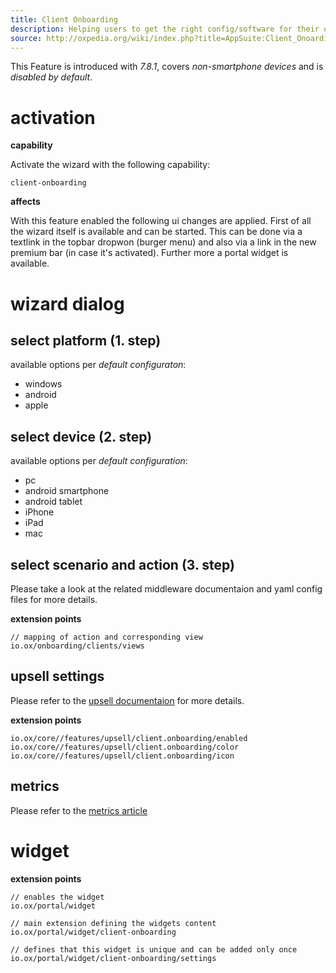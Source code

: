 ```yaml
---
title: Client Onboarding
description: Helping users to get the right config/software for their os/device
source: http://oxpedia.org/wiki/index.php?title=AppSuite:Client_Onoarding
---
```


This Feature is introduced with _7.8.1_, covers _non-smartphone devices_ and is _disabled by default_.

# activation

**capability**

Activate the wizard with the following capability:

```
client-onboarding
```

**affects**

With this feature enabled the following ui changes are applied.
First of all the wizard itself is available and can be started.
This can be done via a textlink in the topbar dropwon (burger menu) and also via a link in the new premium bar (in case it's activated).
Further more a portal widget is available.

# wizard dialog

## select platform (1. step)

available options per _default configuraton_:

- windows
- android
- apple

## select device (2. step)

available options per _default configuration_:

- pc
- android smartphone
- android tablet
- iPhone
- iPad
- mac

## select scenario and action (3. step)

Please take a look at the related middleware documentaion and yaml config files for more details.

**extension points**

```
// mapping of action and corresponding view
io.ox/onboarding/clients/views
```

## upsell settings

Please refer to the [upsell documentaion](http://oxpedia.org/wiki/index.php?title=AppSuite:Upsell#Custom_upsell_links) for more details.

**extension points**

```
io.ox/core//features/upsell/client.onboarding/enabled
io.ox/core//features/upsell/client.onboarding/color
io.ox/core//features/upsell/client.onboarding/icon
```

## metrics

Please refer to the [metrics article](http://oxpedia.org/wiki/index.php?title=AppSuite:Metrics-Events#Client_Onboarding)

# widget

**extension points**

```
// enables the widget
io.ox/portal/widget

// main extension defining the widgets content
io.ox/portal/widget/client-onboarding

// defines that this widget is unique and can be added only once
io.ox/portal/widget/client-onboarding/settings
```
